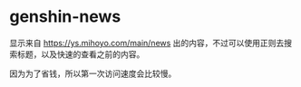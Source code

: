 # genshin-news
显示来自 https://ys.mihoyo.com/main/news 出的内容，不过可以使用正则去搜索标题，以及快速的查看之前的内容。

因为为了省钱，所以第一次访问速度会比较慢。
